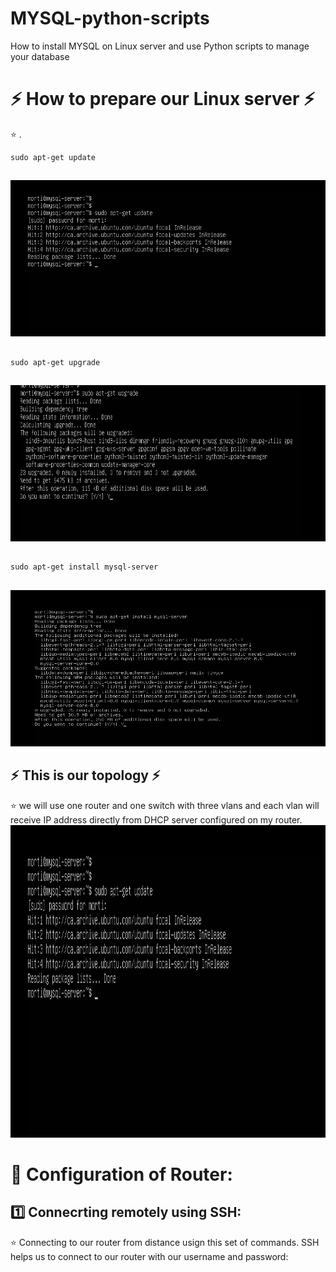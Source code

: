 # MYSQL-python-scripts
How to install MYSQL on Linux server and use Python scripts to manage your database


# :zap: How to prepare our Linux server :zap: 
:star: . 
```
sudo apt-get update
```
##
<img src=images/1.PNG  alt="alt text" width="550" height="250">

##


```
sudo apt-get upgrade
```
##
<img src=images/2.PNG  alt="alt text" width="550" height="250">

##



```
sudo apt-get install mysql-server 
```
##
<img src=images/3.PNG  alt="alt text" width="550" height="250">

##











## :zap: This is our topology :zap:
:star: we will use one router and one switch with three vlans and each vlan will receive IP address directly from DHCP server configured on my router.
<img src=images/1.PNG  alt="alt text" width="650" height="500">


#  :pushpin: Configuration of Router:

## :one: Connecrting remotely using SSH: 
:star: Connecting to our router from distance usign this set of commands. SSH helps us to connect to our router with our username and password: 
